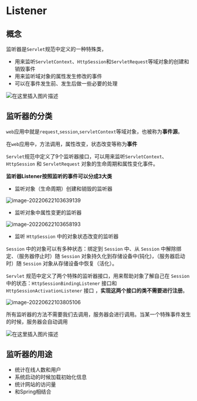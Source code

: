 # Listener

## 概念

监听器是`Servlet`规范中定义的一种特殊类，

- 用来监听`ServletContext`、`HttpSession`和`ServletRequest`等域对象的创建和销毁事件
- 用来监听域对象的属性发生修改的事件
- 可以在事件发生前、发生后做一些必要的处理

![在这里插入图片描述](\picture\listener)



## 监听器的分类

`web`应用中就是`request`,`session`,`servletContext`等域对象，也被称为**事件源**。

在`web`应用中，方法调用，属性改变，状态改变等称为**事件**

`Servlet`规范中定义了9个监听器接口，可以用来监听`ServletContext`、`HttpSession` 和 `ServletRequest` 对象的生命周期和属性变化事件。



**监听器Listener按照监听的事件可以分成3大类**

- 监听对象（生命周期）创建和销毁的监听器

![image-20220622103639139](\picture\image-20220622103639139.png)

- 监听对象中属性变更的监听器

![image-20220622103658193](\picture\image-20220622103658193.png)

- 监听 `HttpSession` 中的对象状态改变的监听器

`Session` 中的对象可以有多种状态：绑定到 `Session` 中、从 `Session` 中解除绑定、（服务器停止时）随 `Session` 对象持久化到存储设备中(钝化)，（服务器启动时）随 `Session` 对象从存储设备中恢复（活化）。

`Servlet` 规范中定义了两个特殊的监听器接口，用来帮助对象了解自己在 `Session` 中的状态：`HttpSessionBindingListener` 接口和 `HttpSessionActivationListener` 接口 ，**实现这两个接口的类不需要进行注册**。

![image-20220622103805106](\picture\image-20220622103805106.png)



所有监听器的方法不需要我们去调用，服务器会进行调用。当某一个特殊事件发生的时候，服务器会自动调用

![在这里插入图片描述](\picture\watermark,type_d3F5LXplbmhlaQ,shadow_50,text_Q1NETiBASmF2YeeahOWtpuS5oOS5i-i3rw==,size_20,color_FFFFFF,t_70,g_se,x_16.png)



## 监听器的用途

- 统计在线人数和用户
- 系统启动的时候加载初始化信息
- 统计网站的访问量
- 和Spring相结合